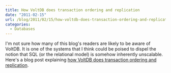 ```yaml
---
title: How VoltDB does transaction ordering and replication
date: "2011-02-15"
url: /blog/2011/02/15/how-voltdb-does-transaction-ordering-and-replication/
categories:
  - Databases
---
```

I'm not sure how many of this blog's readers are likely to be aware of VoltDB. It is one of the systems that I think could be poised to dispel the notion that SQL (or the relational model) is somehow inherently unscalable. Here's a blog post explaining [how VoltDB does transaction ordering and replication][1].

 [1]: http://voltdb.comhttp://www.xaprb.com/blog/transaction-ordering-and-replication
